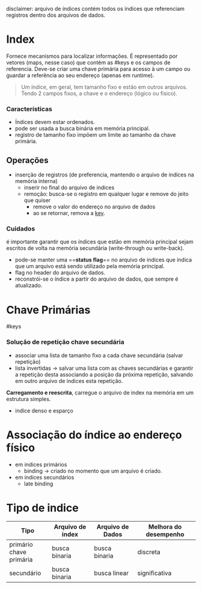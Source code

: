 disclaimer: arquivo de índices contém todos os índices que referenciam registros dentro dos arquivos de dados.
# Index
Fornece mecanismos para localizar informações. É representado por vetores (maps, nesse caso) que contém as #keys e os campos de referencia. Deve-se criar uma chave primária para acesso à um campo ou guardar a referência ao seu endereço (apenas em runtime).

> Um índice, em geral, tem tamanho fixo e estão em outros arquivos. Tendo 2 campos fixos, a chave e o endereço (lógico ou físico).

### Características 
- Índices devem estar ordenados.
- pode ser usada a busca binária em memória principal.
- registro de tamanho fixo impõem um limite ao tamanho da chave primária.

## Operações
- inserção de registros (de preferencia, mantendo o arquivo de indices na memória interna)
	- inserir no final do arquivo de indices
	- remoção: busca-se o registro em qualquer lugar e remove do jeito que quiser
		- remove o valor do endereço no arquivo de dados
		- ao se retornar, remova a [key](#keys).

### Cuidados
 é importante garantir que os índices que estão em memória principal sejam escritos de volta na memória secundária (write-through ou write-back).
 - pode-se manter uma ==**status flag**== no arquivo de indices que indica que um arquivo está sendo utilizado pela memória principal.
 - flag no header do arquivo de dados.
- reconstrói-se o índice a partir do arquivo de dados, que sempre é atualizado.

# Chave Primárias
 #keys 
### Solução de repetição chave secundária
- associar uma lista de tamanho fixo a cada chave secundária (salvar repetição)
- lista invertidas -> salvar uma lista com as chaves secundárias e garantir a repetição desta associando a posição da próxima repetição, salvando em outro arquivo de índices esta repetição.

**Carregamento e reescrita**, carregue o arquivo de index na memória em um estrutura simples.
- indice denso e esparço
# Associação do índice ao endereço físico
- em indices primários 
	- binding -> criado no momento que um arquivo é criado.
- em índices secundários
	- late binding
	


# Tipo de indice

| Tipo                       | Arquivo de index | Arquivo de Dados | Melhora do desempenho |
| -------------------------- | ---------------- | ---------------- | --------------------- |
| primário<br>chave primária | busca binaria    | busca binaria    | discreta              |
| secundário                 | busca binaria    | busca linear     | significativa         |
